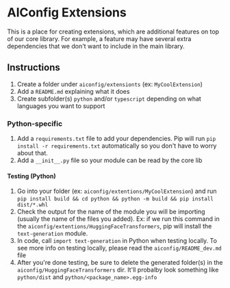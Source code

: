 # AIConfig Extensions

This is a place for creating extensions, which are additional features on top of our core library. For example, a feature may have several extra dependencies that we don't want to include in the main library.

## Instructions

1. Create a folder under `aiconfig/extensionts` (ex: `MyCoolExtension`)
2. Add a `README.md` explaining what it does
3. Create subfolder(s) `python` and/or `typescript` depending on what languages you want to support

### Python-specific

1. Add a `requirements.txt` file to add your dependencies. Pip will run `pip install -r requirements.txt` automatically so you don't have to worry about that.
2. Add a `__init__.py` file so your module can be read by the core lib

#### Testing (Python)

1. Go into your folder (ex: `aiconfig/extentions/MyCoolExtension`) and run `pip install build && cd python && python -m build && pip install dist/*.whl`
2. Check the output for the name of the module you will be importing (usually the name of the files you added). Ex: if we run this command in the `aiconfig/extentions/HuggingFaceTransformers`, pip will install the `text-generation` module.
3. In code, call `import text-generation` in Python when testing locally. To see more info on testing locally, please read the `aiconfig/README_dev.md` file
4. After you're done testing, be sure to delete the generated folder(s) in the `aiconfig/HuggingFaceTransformers` dir. It'll probalby look something like `python/dist` and `python/<package_name>.egg-info`
